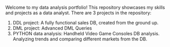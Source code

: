 Welcome to my data analysis portfolio! 
This repository showcases my skills and projects as a data analyst.
There are 3 projects in  the repository:

1) DDL project: A fully functional sales DB, created from the ground up.
2) DML project: Advanced DML Queries
3) PYTHON data analysis: Handheld Video Game Consoles DB analysis. Analyzing trends and comparing different markets from the DB.
